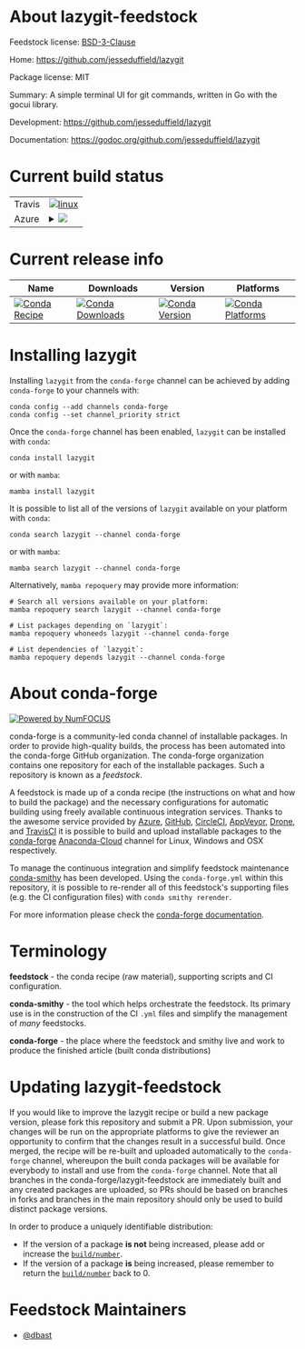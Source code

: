 About lazygit-feedstock
=======================

Feedstock license: [BSD-3-Clause](https://github.com/conda-forge/lazygit-feedstock/blob/main/LICENSE.txt)

Home: https://github.com/jesseduffield/lazygit

Package license: MIT

Summary: A simple terminal UI for git commands, written in Go with the gocui library.


Development: https://github.com/jesseduffield/lazygit

Documentation: https://godoc.org/github.com/jesseduffield/lazygit

Current build status
====================


<table><tr>
    <td>Travis</td>
    <td>
      <a href="https://app.travis-ci.com/conda-forge/lazygit-feedstock">
        <img alt="linux" src="https://img.shields.io/travis/com/conda-forge/lazygit-feedstock/main.svg?label=Linux">
      </a>
    </td>
  </tr>
    
  <tr>
    <td>Azure</td>
    <td>
      <details>
        <summary>
          <a href="https://dev.azure.com/conda-forge/feedstock-builds/_build/latest?definitionId=5370&branchName=main">
            <img src="https://dev.azure.com/conda-forge/feedstock-builds/_apis/build/status/lazygit-feedstock?branchName=main">
          </a>
        </summary>
        <table>
          <thead><tr><th>Variant</th><th>Status</th></tr></thead>
          <tbody><tr>
              <td>linux_64</td>
              <td>
                <a href="https://dev.azure.com/conda-forge/feedstock-builds/_build/latest?definitionId=5370&branchName=main">
                  <img src="https://dev.azure.com/conda-forge/feedstock-builds/_apis/build/status/lazygit-feedstock?branchName=main&jobName=linux&configuration=linux%20linux_64_" alt="variant">
                </a>
              </td>
            </tr><tr>
              <td>linux_aarch64</td>
              <td>
                <a href="https://dev.azure.com/conda-forge/feedstock-builds/_build/latest?definitionId=5370&branchName=main">
                  <img src="https://dev.azure.com/conda-forge/feedstock-builds/_apis/build/status/lazygit-feedstock?branchName=main&jobName=linux&configuration=linux%20linux_aarch64_" alt="variant">
                </a>
              </td>
            </tr><tr>
              <td>linux_ppc64le</td>
              <td>
                <a href="https://dev.azure.com/conda-forge/feedstock-builds/_build/latest?definitionId=5370&branchName=main">
                  <img src="https://dev.azure.com/conda-forge/feedstock-builds/_apis/build/status/lazygit-feedstock?branchName=main&jobName=linux&configuration=linux%20linux_ppc64le_" alt="variant">
                </a>
              </td>
            </tr><tr>
              <td>osx_64</td>
              <td>
                <a href="https://dev.azure.com/conda-forge/feedstock-builds/_build/latest?definitionId=5370&branchName=main">
                  <img src="https://dev.azure.com/conda-forge/feedstock-builds/_apis/build/status/lazygit-feedstock?branchName=main&jobName=osx&configuration=osx%20osx_64_" alt="variant">
                </a>
              </td>
            </tr><tr>
              <td>win_64</td>
              <td>
                <a href="https://dev.azure.com/conda-forge/feedstock-builds/_build/latest?definitionId=5370&branchName=main">
                  <img src="https://dev.azure.com/conda-forge/feedstock-builds/_apis/build/status/lazygit-feedstock?branchName=main&jobName=win&configuration=win%20win_64_" alt="variant">
                </a>
              </td>
            </tr>
          </tbody>
        </table>
      </details>
    </td>
  </tr>
</table>

Current release info
====================

| Name | Downloads | Version | Platforms |
| --- | --- | --- | --- |
| [![Conda Recipe](https://img.shields.io/badge/recipe-lazygit-green.svg)](https://anaconda.org/conda-forge/lazygit) | [![Conda Downloads](https://img.shields.io/conda/dn/conda-forge/lazygit.svg)](https://anaconda.org/conda-forge/lazygit) | [![Conda Version](https://img.shields.io/conda/vn/conda-forge/lazygit.svg)](https://anaconda.org/conda-forge/lazygit) | [![Conda Platforms](https://img.shields.io/conda/pn/conda-forge/lazygit.svg)](https://anaconda.org/conda-forge/lazygit) |

Installing lazygit
==================

Installing `lazygit` from the `conda-forge` channel can be achieved by adding `conda-forge` to your channels with:

```
conda config --add channels conda-forge
conda config --set channel_priority strict
```

Once the `conda-forge` channel has been enabled, `lazygit` can be installed with `conda`:

```
conda install lazygit
```

or with `mamba`:

```
mamba install lazygit
```

It is possible to list all of the versions of `lazygit` available on your platform with `conda`:

```
conda search lazygit --channel conda-forge
```

or with `mamba`:

```
mamba search lazygit --channel conda-forge
```

Alternatively, `mamba repoquery` may provide more information:

```
# Search all versions available on your platform:
mamba repoquery search lazygit --channel conda-forge

# List packages depending on `lazygit`:
mamba repoquery whoneeds lazygit --channel conda-forge

# List dependencies of `lazygit`:
mamba repoquery depends lazygit --channel conda-forge
```


About conda-forge
=================

[![Powered by
NumFOCUS](https://img.shields.io/badge/powered%20by-NumFOCUS-orange.svg?style=flat&colorA=E1523D&colorB=007D8A)](https://numfocus.org)

conda-forge is a community-led conda channel of installable packages.
In order to provide high-quality builds, the process has been automated into the
conda-forge GitHub organization. The conda-forge organization contains one repository
for each of the installable packages. Such a repository is known as a *feedstock*.

A feedstock is made up of a conda recipe (the instructions on what and how to build
the package) and the necessary configurations for automatic building using freely
available continuous integration services. Thanks to the awesome service provided by
[Azure](https://azure.microsoft.com/en-us/services/devops/), [GitHub](https://github.com/),
[CircleCI](https://circleci.com/), [AppVeyor](https://www.appveyor.com/),
[Drone](https://cloud.drone.io/welcome), and [TravisCI](https://travis-ci.com/)
it is possible to build and upload installable packages to the
[conda-forge](https://anaconda.org/conda-forge) [Anaconda-Cloud](https://anaconda.org/)
channel for Linux, Windows and OSX respectively.

To manage the continuous integration and simplify feedstock maintenance
[conda-smithy](https://github.com/conda-forge/conda-smithy) has been developed.
Using the ``conda-forge.yml`` within this repository, it is possible to re-render all of
this feedstock's supporting files (e.g. the CI configuration files) with ``conda smithy rerender``.

For more information please check the [conda-forge documentation](https://conda-forge.org/docs/).

Terminology
===========

**feedstock** - the conda recipe (raw material), supporting scripts and CI configuration.

**conda-smithy** - the tool which helps orchestrate the feedstock.
                   Its primary use is in the construction of the CI ``.yml`` files
                   and simplify the management of *many* feedstocks.

**conda-forge** - the place where the feedstock and smithy live and work to
                  produce the finished article (built conda distributions)


Updating lazygit-feedstock
==========================

If you would like to improve the lazygit recipe or build a new
package version, please fork this repository and submit a PR. Upon submission,
your changes will be run on the appropriate platforms to give the reviewer an
opportunity to confirm that the changes result in a successful build. Once
merged, the recipe will be re-built and uploaded automatically to the
`conda-forge` channel, whereupon the built conda packages will be available for
everybody to install and use from the `conda-forge` channel.
Note that all branches in the conda-forge/lazygit-feedstock are
immediately built and any created packages are uploaded, so PRs should be based
on branches in forks and branches in the main repository should only be used to
build distinct package versions.

In order to produce a uniquely identifiable distribution:
 * If the version of a package **is not** being increased, please add or increase
   the [``build/number``](https://docs.conda.io/projects/conda-build/en/latest/resources/define-metadata.html#build-number-and-string).
 * If the version of a package **is** being increased, please remember to return
   the [``build/number``](https://docs.conda.io/projects/conda-build/en/latest/resources/define-metadata.html#build-number-and-string)
   back to 0.

Feedstock Maintainers
=====================

* [@dbast](https://github.com/dbast/)


